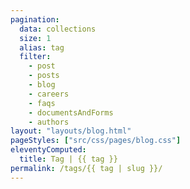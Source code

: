 ```yaml
---
pagination:
  data: collections
  size: 1
  alias: tag
  filter:
    - post
    - posts
    - blog
    - careers
    - faqs
    - documentsAndForms
    - authors
layout: "layouts/blog.html"
pageStyles: ["src/css/pages/blog.css"]
eleventyComputed:
  title: Tag | {{ tag }}
permalink: /tags/{{ tag | slug }}/
---
```

